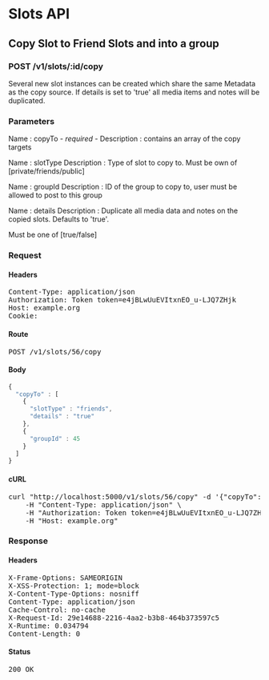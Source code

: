 # Slots API

## Copy Slot to Friend Slots and into a group

### POST /v1/slots/:id/copy

Several new slot instances can be created which share the same Metadata as the copy source. If details is set to &#39;true&#39; all media items and notes will be duplicated.

### Parameters

Name : copyTo *- required -*
Description : contains an array of the copy targets

Name : slotType
Description : Type of slot to copy to. Must be own of [private/friends/public]

Name : groupId
Description : ID of the group to copy to, user must be allowed to post to this group

Name : details
Description : Duplicate all media data and notes on the copied slots. Defaults to &#39;true&#39;.

Must be one of [true/false]

### Request

#### Headers

<pre>Content-Type: application/json
Authorization: Token token=e4jBLwUuEVItxnEO_u-LJQ7ZHjk
Host: example.org
Cookie: </pre>

#### Route

<pre>POST /v1/slots/56/copy</pre>

#### Body
```javascript
{
  "copyTo" : [
    {
      "slotType" : "friends",
      "details" : "true"
    },
    {
      "groupId" : 45
    }
  ]
}
```


#### cURL

<pre class="request">curl &quot;http://localhost:5000/v1/slots/56/copy&quot; -d &#39;{&quot;copyTo&quot;:[{&quot;slotType&quot;:&quot;friends&quot;,&quot;details&quot;:&quot;true&quot;},{&quot;groupId&quot;:45}]}&#39; -X POST \
	-H &quot;Content-Type: application/json&quot; \
	-H &quot;Authorization: Token token=e4jBLwUuEVItxnEO_u-LJQ7ZHjk&quot; \
	-H &quot;Host: example.org&quot;</pre>

### Response

#### Headers

<pre>X-Frame-Options: SAMEORIGIN
X-XSS-Protection: 1; mode=block
X-Content-Type-Options: nosniff
Content-Type: application/json
Cache-Control: no-cache
X-Request-Id: 29e14688-2216-4aa2-b3b8-464b373597c5
X-Runtime: 0.034794
Content-Length: 0</pre>

#### Status

<pre>200 OK</pre>

